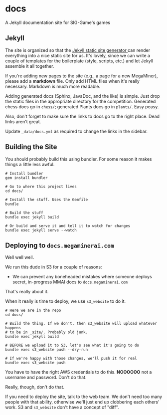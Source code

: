 # docs

A Jekyll documentation site for SIG-Game's games

## Jekyll

The site is organized so that the [Jekyll static site generator ](https://jekyllrb.com/) can render everything into a nice static site for us.
It's lovely, since we can write a couple of templates for the boilerplate (style, scripts, etc.) and let Jekyll assemble it all together.

If you're adding new pages to the site (e.g., a page for a new MegaMiner), please add a **markdown** file.
Only add HTML files when it's really necessary.
Markdown is much more readable.

Adding generated docs (Sphinx, JavaDoc, and the like) is simple.
Just drop the static files in the appropriate directory for the competition.
Generated chess docs go in `chess/`; generated Plants docs go in `plants/`.
Easy peasy.

Also, don't forget to make sure the links to docs go to the right place.
Dead links aren't great.

Update `_data/docs.yml` as required to change the links in the sidebar.

## Building the Site

You should probably build this using bundler.
For some reason it makes things a little less awful.

~~~ shell
# Install bundler
gem install bundler

# Go to where this project lives
cd docs/

# Install the stuff. Uses the Gemfile
bundle

# Build the stuff
bundle exec jekyll build

# Or build and serve it and tell it to watch for changes
bundle exec jekyll serve --watch
~~~

## Deploying to `docs.megaminerai.com`

Well well well.

We run this dude in S3 for a couple of reasons:

- We can prevent any boneheaded mistakes where someone deploys secret, in-progress MMAI docs to `docs.megaminerai.com`

That's really about it.

When it really is time to deploy, we use `s3_website` to do it.

~~~ shell
# Here we are in the repo
cd docs/

# Build the thing. If we don't, then s3_website will upload whatever happens 
# to be in _site/. Probably old junk.
bundle exec jekyll build

# BEFORE we wpload it to S3, let's see what it's going to do
bundle exec s3_website push --dry-run

# If we're happy with those changes, we'll push it for real
bundle exec s3_website push
~~~

You have to have the right AWS credentials to do this.
**NOOOOOO** not a username and password. 
Don't do that. 

Really, though, don't do that.

If you need to deploy the site, talk to the web team.
We don't need too many people with that ability, otherwise we'll just end up clobbering each others' work.
S3 and `s3_website` don't have a concept of "diff".
